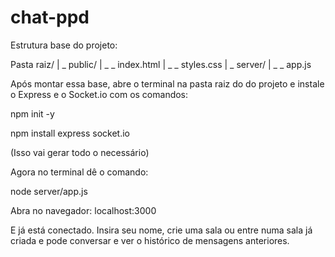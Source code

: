 # chat-ppd

Estrutura base do projeto:

Pasta raiz/
| _ public/
| _ _ index.html
| _ _ styles.css
| _ server/
| _ _ app.js

Após montar essa base, abre o terminal na pasta raiz do do projeto e instale o Express e o Socket.io com os comandos:

npm init -y

npm install express socket.io

(Isso vai gerar todo o necessário)

Agora no terminal dê o comando:

node server/app.js

Abra no navegador: localhost:3000

E já está conectado. Insira seu nome, crie uma sala ou entre numa sala já criada e pode conversar e ver o histórico de mensagens anteriores.



